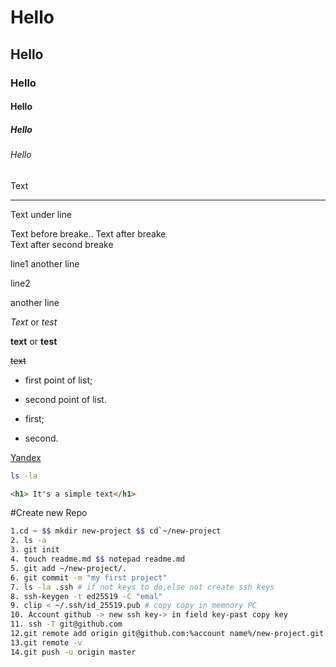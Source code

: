 # Hello
## Hello
### Hello
#### Hello
##### Hello
###### Hello

Text 

---

Text under line

Text before breake..
Text after breake <br>
Text after second breake

line1
another line

line2

another line

*Text* or _test_

**text** or __test__

~~text~~

* first point of list;

* second point of list.

- first;

- second.

[Yandex](http://www.ya.ru "Ya am Yandex!")

```bash
ls -la
```
```html
<h1> It's a simple text</h1>
```
#Create new Repo
``` Bash
1.cd ~ $$ mkdir new-project $$ cd`~/new-project
2. ls -a
3. git init
4. touch readme.md $$ notepad readme.md
5. git add ~/new-project/.
6. git commit -m "my first project"
7. ls -la .ssh # if not keys to do,else not create ssh keys
8. ssh-keygen -t ed25519 -C "emal"
9. clip < ~/.ssh/id_25519.pub # copy copy in memnory PC
10. Account github -> new ssh key-> in field key-past copy key
11. ssh -T git@github.com
12.git remote add origin git@github.com:%account name%/new-project.git
13.git remote -v
14.git push -u origin master
```